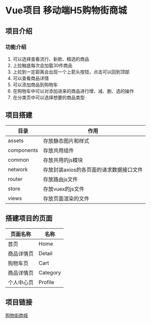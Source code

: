 # Vue项目 移动端H5购物街商城

## 项目介绍

### 功能介绍
1. 可以选择查看流行、新款、精选的商品
2. 上拉触底每次会加载30件商品
3. 上拉到一定距离会出现一个上箭头按钮，点击可以回到顶部
4. 可以查看商品详情
5. 可以添加商品到购物车
6. 在购物车中可以对添加进来的商品进行增、减、删、选的操作
7. 在分类页中可以选择想要的商品类型

## 项目搭建
| 目录 | 作用 |
| - | - |
| assets | 存放静态图片和样式 |
| components | 存放共用组件 |
| common | 存放共用的js模块 |
| network | 存放封装axios的各页面的请求数据接口文件 |
| router | 存放路由js文件 |
| store | 存放vuex的js文件 |
| views | 存放页面渲染的文件 |

## 搭建项目的页面
| 页面名称 | 名称 |
| - | - |
| 首页 | Home |
| 商品详情页 | Detail |
| 购物车页 | Cart |
| 商品详情页 | Category |
| 个人中心页 | Profile |

## 项目链接
  [购物街商城](http://47.106.82.173/test1)
